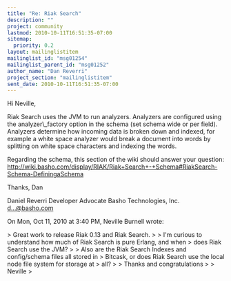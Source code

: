 ```yaml
---
title: "Re: Riak Search"
description: ""
project: community
lastmod: 2010-10-11T16:51:35-07:00
sitemap:
  priority: 0.2
layout: mailinglistitem
mailinglist_id: "msg01254"
mailinglist_parent_id: "msg01252"
author_name: "Dan Reverri"
project_section: "mailinglistitem"
sent_date: 2010-10-11T16:51:35-07:00
---
```



Hi Neville,

Riak Search uses the JVM to run analyzers. Analyzers are configured using
the analyzer\\_factory option in the schema (set schema wide or per field).
Analyzers determine how incoming data is broken down and indexed, for
example a white space analyzer would break a document into words by
splitting on white space characters and indexing the words.

Regarding the schema, this section of the wiki should answer your question:
http://wiki.basho.com/display/RIAK/Riak+Search+-+Schema#RiakSearch-Schema-DefiningaSchema


Thanks,
Dan

Daniel Reverri
Developer Advocate
Basho Technologies, Inc.
d...@basho.com


On Mon, Oct 11, 2010 at 3:40 PM, Neville Burnell
wrote:

&gt; Great work to release Riak 0.13 and Riak Search.
&gt;
&gt; I'm curious to understand how much of Riak Search is pure Erlang, and when
&gt; does Riak Search use the JVM?
&gt;
&gt; Also are the Riak Search Indexes and config/schema files all stored in
&gt; Bitcask, or does Riak Search use the local node file system for storage at
&gt; all?
&gt;
&gt; Thanks and congratulations
&gt;
&gt; Neville
&gt;

